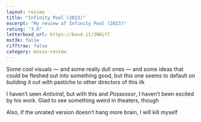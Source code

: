 ```yaml
---
layout: review
title: "Infinity Pool (2023)"
excerpt: "My review of Infinity Pool (2023)"
rating: "3.0"
letterboxd_url: https://boxd.it/3NAiYl
mst3k: false
rifftrax: false
category: movie-review
---
```


Some cool visuals — and some really dull ones — and some ideas that could be fleshed out into something good, but this one seems to default on building it out with pastiche to other directors of this ilk

I haven’t seen <i>Antiviral</i>, but with this and <i>Possessor</i>, I haven’t been excited by his work. Glad to see something weird in theaters, though

Also, if the unrated version doesn’t hang more brain, I will kill myself
